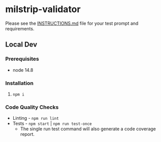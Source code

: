 # milstrip-validator

Please see the [INSTRUCTIONS.md](/INSTRUCTIONS.md) file for your test prompt and requirements.

## Local Dev

### Prerequisites

- node 14.8

### Installation

1. `npm i`

### Code Quality Checks

- Linting - `npm run lint`
- Tests - `npm start` | `npm run test-once`
  - The single run test command will also generate a code coverage report.
